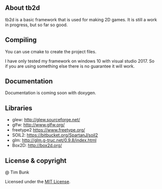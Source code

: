 ## About tb2d

tb2d is a basic framework that is used for making 2D games. It is still a work in progress, but so far so good.

## Compiling

You can use cmake to create the project files.

I have only tested my framework on windows 10 with visual studio 2017. So if you are using something else there is no guarantee it will work.

## Documentation

Documentation is coming soon with doxygen.

## Libraries

- glew: <http://glew.sourceforge.net/>
- glfw: <http://www.glfw.org/>
- freetype2 <https://www.freetype.org/>
- SOIL2: <https://bitbucket.org/SpartanJ/soil2>
- glm: <http://glm.g-truc.net/0.9.8/index.html>
- Box2D: <http://box2d.org/>

## License & copyright

@ Tim Bunk

Licensed under the [MIT License](LICENSE).
